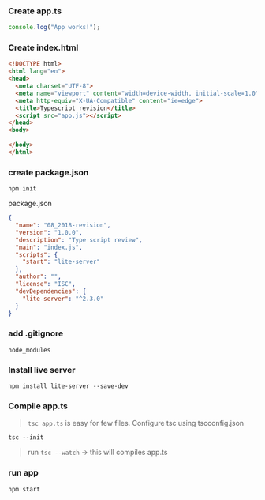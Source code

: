### Create app.ts
```ts
console.log("App works!");
```
### Create index.html
```html
<!DOCTYPE html>
<html lang="en">
<head>
  <meta charset="UTF-8">
  <meta name="viewport" content="width=device-width, initial-scale=1.0">
  <meta http-equiv="X-UA-Compatible" content="ie=edge">
  <title>Typescript revision</title>
  <script src="app.js"></script>
</head>
<body>
  
</body>
</html>
```
### create package.json
```
npm init
```
package.json
```json
{
  "name": "08_2018-revision",
  "version": "1.0.0",
  "description": "Type script review",
  "main": "index.js",
  "scripts": {
    "start": "lite-server"
  },
  "author": "",
  "license": "ISC",
  "devDependencies": {
    "lite-server": "^2.3.0"
  }
}
```
### add .gitignore
```
node_modules
```
### Install live server
```
npm install lite-server --save-dev
```
### Compile app.ts
> `tsc app.ts` is easy for few files. 
> Configure tsc using tscconfig.json
```
tsc --init
``` 
> run `tsc --watch` -> this will compiles app.ts

### run app
```
npm start
